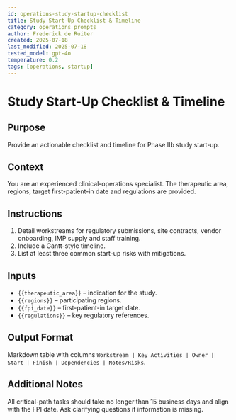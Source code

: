 ```yaml
---
id: operations-study-startup-checklist
title: Study Start-Up Checklist & Timeline
category: operations_prompts
author: Frederick de Ruiter
created: 2025-07-18
last_modified: 2025-07-18
tested_model: gpt-4o
temperature: 0.2
tags: [operations, startup]
---
```


# Study Start-Up Checklist & Timeline

## Purpose

Provide an actionable checklist and timeline for Phase IIb study start-up.

## Context

You are an experienced clinical-operations specialist. The therapeutic area, regions, target first-patient-in date and regulations are provided.

## Instructions

1. Detail workstreams for regulatory submissions, site contracts, vendor onboarding, IMP supply and staff training.
2. Include a Gantt-style timeline.
3. List at least three common start-up risks with mitigations.

## Inputs

- `{{therapeutic_area}}` – indication for the study.
- `{{regions}}` – participating regions.
- `{{fpi_date}}` – first-patient-in target date.
- `{{regulations}}` – key regulatory references.

## Output Format

Markdown table with columns `Workstream | Key Activities | Owner | Start | Finish | Dependencies | Notes/Risks`.

## Additional Notes

All critical-path tasks should take no longer than 15 business days and align with the FPI date. Ask clarifying questions if information is missing.

